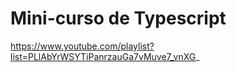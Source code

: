 # Mini-curso de Typescript

https://www.youtube.com/playlist?list=PLlAbYrWSYTiPanrzauGa7vMuve7_vnXG_

